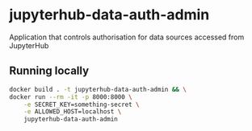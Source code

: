 # jupyterhub-data-auth-admin

Application that controls authorisation for data sources accessed from JupyterHub

## Running locally

```bash
docker build . -t jupyterhub-data-auth-admin && \
docker run --rm -it -p 8000:8000 \
	-e SECRET_KEY=something-secret \
	-e ALLOWED_HOST=localhost \
	jupyterhub-data-auth-admin
```
